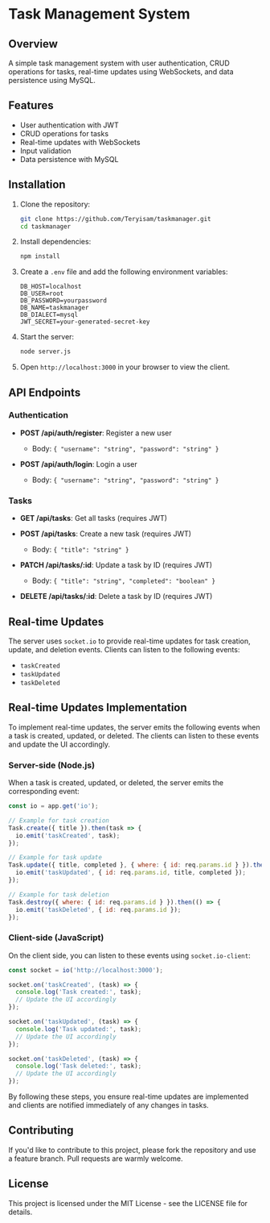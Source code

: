 # Task Management System

## Overview
A simple task management system with user authentication, CRUD operations for tasks, real-time updates using WebSockets, and data persistence using MySQL.

## Features
- User authentication with JWT
- CRUD operations for tasks
- Real-time updates with WebSockets
- Input validation
- Data persistence with MySQL

## Installation

1. Clone the repository:
   ```bash
   git clone https://github.com/Teryisam/taskmanager.git
   cd taskmanager
   ```

2. Install dependencies:
   ```bash
   npm install
   ```

3. Create a `.env` file and add the following environment variables:
   ```env
   DB_HOST=localhost
   DB_USER=root
   DB_PASSWORD=yourpassword
   DB_NAME=taskmanager
   DB_DIALECT=mysql
   JWT_SECRET=your-generated-secret-key
   ```

4. Start the server:
   ```bash
   node server.js
   ```

5. Open `http://localhost:3000` in your browser to view the client.

## API Endpoints

### Authentication

- **POST /api/auth/register**: Register a new user
  - Body: `{ "username": "string", "password": "string" }`

- **POST /api/auth/login**: Login a user
  - Body: `{ "username": "string", "password": "string" }`

### Tasks

- **GET /api/tasks**: Get all tasks (requires JWT)

- **POST /api/tasks**: Create a new task (requires JWT)
  - Body: `{ "title": "string" }`

- **PATCH /api/tasks/:id**: Update a task by ID (requires JWT)
  - Body: `{ "title": "string", "completed": "boolean" }`

- **DELETE /api/tasks/:id**: Delete a task by ID (requires JWT)

## Real-time Updates

The server uses `socket.io` to provide real-time updates for task creation, update, and deletion events. Clients can listen to the following events:

- `taskCreated`
- `taskUpdated`
- `taskDeleted`

## Real-time Updates Implementation

To implement real-time updates, the server emits the following events when a task is created, updated, or deleted. The clients can listen to these events and update the UI accordingly.

### Server-side (Node.js)

When a task is created, updated, or deleted, the server emits the corresponding event:

```javascript
const io = app.get('io');

// Example for task creation
Task.create({ title }).then(task => {
  io.emit('taskCreated', task);
});

// Example for task update
Task.update({ title, completed }, { where: { id: req.params.id } }).then(() => {
  io.emit('taskUpdated', { id: req.params.id, title, completed });
});

// Example for task deletion
Task.destroy({ where: { id: req.params.id } }).then(() => {
  io.emit('taskDeleted', { id: req.params.id });
});
```

### Client-side (JavaScript)

On the client side, you can listen to these events using `socket.io-client`:

```javascript
const socket = io('http://localhost:3000');

socket.on('taskCreated', (task) => {
  console.log('Task created:', task);
  // Update the UI accordingly
});

socket.on('taskUpdated', (task) => {
  console.log('Task updated:', task);
  // Update the UI accordingly
});

socket.on('taskDeleted', (task) => {
  console.log('Task deleted:', task);
  // Update the UI accordingly
});
```

By following these steps, you ensure real-time updates are implemented and clients are notified immediately of any changes in tasks.

## Contributing

If you'd like to contribute to this project, please fork the repository and use a feature branch. Pull requests are warmly welcome.

## License

This project is licensed under the MIT License - see the LICENSE file for details.